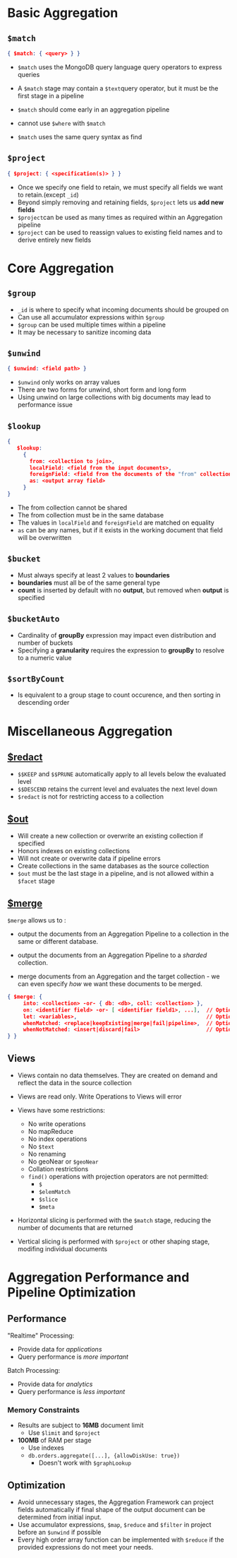 # Basic Aggregation

## `$match`

```json
{ $match: { <query> } }
```

* `$match` uses the MongoDB query language query operators to express queries

* A `$match` stage may contain a `$text`query operator, but it must be the first stage in a pipeline
* `$match` should come early in an aggregation pipeline
* cannot use `$where` with `$match`
* `$match` uses the same query syntax as find

## `$project`

```json
{ $project: { <specification(s)> } }
```

* Once we specify one field to retain, we must specify all fields we want to retain.(except `_id`)
* Beyond simply removing and retaining fields, `$project` lets us **add new fields**
* `$project`can be used as many times as required within an Aggregation pipeline
* `$project` can be used to reassign values to existing field names and to derive entirely new fields

# Core Aggregation

## `$group`

* `_id` is where to specify what incoming documents should be grouped on
* Can use all accumulator expressions within `$group`
* `$group` can be used multiple times within a pipeline
* It may be necessary to sanitize incoming data

## `$unwind`

```json
{ $unwind: <field path> }
```



* `$unwind` only works on array values
* There are two forms for unwind, short form and long form
* Using unwind on large collections with big documents may lead to performance issue

## `$lookup`

```json
{
   $lookup:
     {
       from: <collection to join>,
       localField: <field from the input documents>,
       foreignField: <field from the documents of the "from" collection>,
       as: <output array field>
     }
}
```



* The from collection cannot be shared
* The from collection must be in the same database
* The values in `localField` and `foreignField` are matched on equality
* `as` can be any names, but if it exists in the working document that field will be overwritten

## `$bucket`

* Must always specify at least 2 values to **boundaries**
* **boundaries** must all be of the same general type
* **count** is inserted by default with no **output**, but removed when **output** is specified

## `$bucketAuto`

* Cardinality of **groupBy** expression may impact even distribution and number of buckets
* Specifying a **granularity** requires the expression to **groupBy** to resolve to a numeric value

## `$sortByCount`

*  Is equivalent to a group stage to count occurence, and then sorting in descending order

# Miscellaneous Aggregation

## [$redact](https://docs.mongodb.com/manual/reference/operator/aggregation/redact/)

* `$$KEEP` and `$$PRUNE` automatically apply to all levels below the evaluated level
* `$$DESCEND` retains the current level and evaluates the next level down
* `$redact` is not for restricting access to a collection

## [$out](https://docs.mongodb.com/manual/reference/operator/aggregation/out/)

* Will create a new collection or overwrite an existing collection if specified
* Honors indexes on existing collections
* Will not create or overwrite data if pipeline errors
* Create collections in the same databases as the source collection
* `$out` must be the last stage in a pipeline, and is not allowed within a `$facet` stage

## [$merge](https://docs.mongodb.com/manual/reference/operator/aggregation/merge/)

`$merge` allows us to :

* output the documents from an Aggregation Pipeline to a collection in the same or different database.

* output the documents from an Aggregation Pipeline to a *sharded* collection.
* merge documents from an Aggregation and the target collection - we can even specify *how* we want these documents to be merged.

```json
{ $merge: {
     into: <collection> -or- { db: <db>, coll: <collection> },
     on: <identifier field> -or- [ <identifier field1>, ...],  // Optional
     let: <variables>,                                         // Optional
     whenMatched: <replace|keepExisting|merge|fail|pipeline>,  // Optional
     whenNotMatched: <insert|discard|fail>                     // Optional
} }
```

## Views

* Views contain no data themselves. They are created on demand and reflect the data in the source collection
* Views are read only. Write Operations to Views will error
* Views have some restrictions:
  * No write operations
  * No mapReduce
  * No index operations
  * No `$text`
  * No renaming
  * No geoNear or `$geoNear`
  * Collation restrictions
  * `find()` operations with projection operators are not permitted:
    * `$`
    * `$elemMatch`
    * `$slice`
    * `$meta`

* Horizontal slicing is performed with the `$match` stage, reducing the number of documents that are returned
* Vertical slicing is performed with `$project` or other shaping stage, modifing individual documents



# Aggregation Performance and Pipeline Optimization

## Performance

"Realtime" Processing:

* Provide data for *applications*
* Query performance is *more important*

Batch Processing:

* Provide data for *analytics*
* Query performance is *less important*



### Memory Constraints

* Results are subject to **16MB** document limit
  * Use `$limit` and `$project`
* **100MB** of RAM per stage
  * Use indexes
  * `db.orders.aggregate([...], {allowDiskUse: true}) `
    * Doesn't work with `$graphLookup`



## Optimization

* Avoid unnecessary stages, the Aggregation Framework can project fields automatically if final shape of the output document can be determined from initial input.
* Use accumulator expressions, `$map`, `$reduce` and `$filter` in project before an `$unwind` if possible
* Every high order array function can be implemented with `$reduce` if the provided expressions do not meet your needs.

